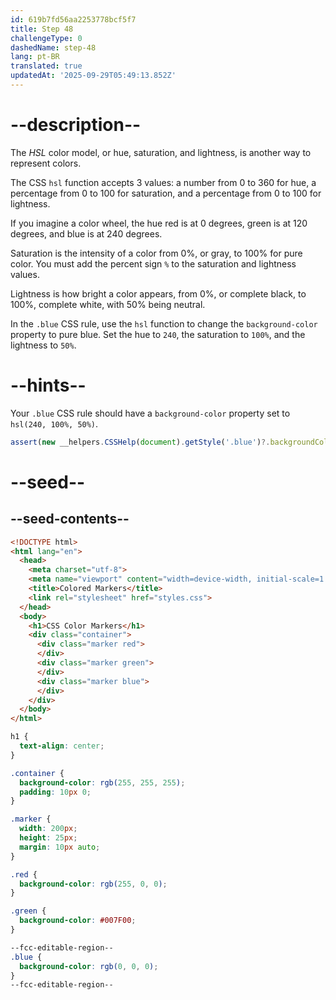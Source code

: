 ```yaml
---
id: 619b7fd56aa2253778bcf5f7
title: Step 48
challengeType: 0
dashedName: step-48
lang: pt-BR
translated: true
updatedAt: '2025-09-29T05:49:13.852Z'
---
```


# --description--

The <dfn>HSL</dfn> color model, or hue, saturation, and lightness, is another way to represent colors.

The CSS `hsl` function accepts 3 values: a number from 0 to 360 for hue, a percentage from 0 to 100 for saturation, and a percentage from 0 to 100 for lightness.

If you imagine a color wheel, the hue red is at 0 degrees, green is at 120 degrees, and blue is at 240 degrees.

Saturation is the intensity of a color from 0%, or gray, to 100% for pure color. You must add the percent sign `%` to the saturation and lightness values.

Lightness is how bright a color appears, from 0%, or complete black, to 100%, complete white, with 50% being neutral.

In the `.blue` CSS rule, use the `hsl` function to change the `background-color` property to pure blue. Set the hue to `240`, the saturation to `100%`, and the lightness to `50%`.

# --hints--

Your `.blue` CSS rule should have a `background-color` property set to `hsl(240, 100%, 50%)`.

```js
assert(new __helpers.CSSHelp(document).getStyle('.blue')?.backgroundColor === 'rgb(0, 0, 255)');
```

# --seed--

## --seed-contents--

```html
<!DOCTYPE html>
<html lang="en">
  <head>
    <meta charset="utf-8">
    <meta name="viewport" content="width=device-width, initial-scale=1.0">
    <title>Colored Markers</title>
    <link rel="stylesheet" href="styles.css">
  </head>
  <body>
    <h1>CSS Color Markers</h1>
    <div class="container">
      <div class="marker red">
      </div>
      <div class="marker green">
      </div>
      <div class="marker blue">
      </div>
    </div>
  </body>
</html>
```

```css
h1 {
  text-align: center;
}

.container {
  background-color: rgb(255, 255, 255);
  padding: 10px 0;
}

.marker {
  width: 200px;
  height: 25px;
  margin: 10px auto;
}

.red {
  background-color: rgb(255, 0, 0);
}

.green {
  background-color: #007F00;
}

--fcc-editable-region--
.blue {
  background-color: rgb(0, 0, 0);
}
--fcc-editable-region--

```
